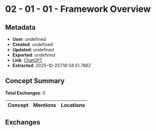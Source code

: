 # **02 - 01 - 01 - Framework Overview**

## Metadata

- **User**: undefined
- **Created**: undefined
- **Updated**: undefined
- **Exported**: undefined
- **Link**: [ChatGPT](undefined)
- **Extracted**: 2025-10-25T18:34:51.786Z

## Concept Summary

**Total Exchanges**: 0

| Concept | Mentions | Locations |
|---------|----------|----------|

## Exchanges

